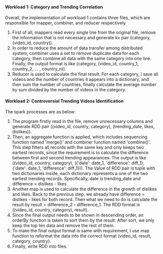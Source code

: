 #### Workload 1: Category and Trending Correlation
Overall, the implementation of workload 1 contains three files, which are responsible for mapper, combiner, and reducer respectively.
1. First of all, mappers read every single line from the original file, remove the information that is not necessary and generate kv pair (category, (video_id, country)).
2. In order to reduce the amount of data transfer among distributed system, combiner uses a set to remove duplicate data for each category, then combine all data with the same category into one line. Finally, the output format is like (category, (video_id, country_1, country_2, ... , country_n)).
3. Reducer is used to calculate the final result. For each category, I save all videos and the number of countries it appears into a dictionary, and then sum the number of countries, finally calculate the average number by sum divided by the number of videos in the category.

#### Workload 2: Controversial Trending Videos Identification
The spark processes are as below:
1. The program firstly read in the file, remove unnecessary columns and generate RDD pair ((video_id, country, category), (trending_date, likes, dislikes)).
2. Then, an aggregate function is applied, which includes sequencing function named 'merge()' and combiner function named 'combine()'. This step filters all records with the same key and only keeps two earliest records, since the requirement is to calculate the difference between first and second trending appearances. The output is like ((video_id, country, category), ({'date': date_1, 'difference': diff_1}, {'date': date_1, 'difference': diff_1})). The Value of RDD pair is tuple with two dictionaries inside, each dictionary represents a one of the two earliest trending records. Specifically, date is trending_date and difference = dislikes - likes.
3. Another map is used to calculate the difference in the growth of dislikes and likes. Back to the previous step, we already have difference = dislikes - likes for both record. Then what we need to do is calculate the result by result = difference_2 - difference_1. The RDD format is ((video_id, country, category), result).
4. Since the final output needs to be shown in descending order, an orderBy function is taken to sort them by the result. After sort, we only keep the top ten data and remove the rest of them.
5. To make the final output format is same with requirement, I use map function to reformat the data into the correct format (video_id, result, category, country).
6. Finally, write RDD into files.